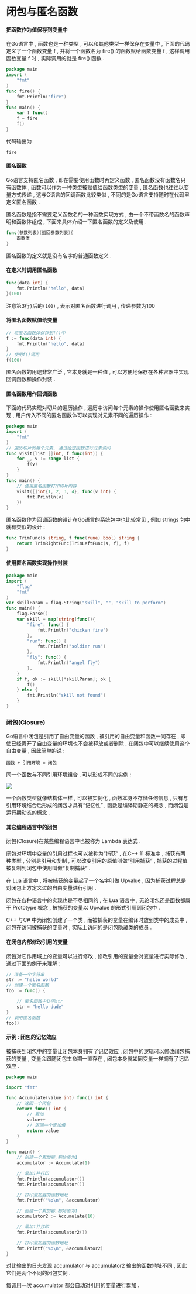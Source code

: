 # 闭包与匿名函数

#### 把函数作为值保存到变量中

在Go语言中 , 函数也是一种类型 , 可以和其他类型一样保存在变量中 , 下面的代码定义了一个函数变量 f , 并将一个函数名为 fire\(\) 的函数赋给函数变量 f , 这样调用函数变量 f 时 , 实际调用的就是 fire\(\) 函数 .

```go
package main
import (
    "fmt"
)
func fire() {
    fmt.Println("fire")
}
func main() {
    var f func()
    f = fire
    f()
}
```

代码输出为

```
fire
```

#### 匿名函数

Go语言支持匿名函数 , 即在需要使用函数时再定义函数 , 匿名函数没有函数名只有函数体 , 函数可以作为一种类型被赋值给函数类型的变量 , 匿名函数也往往以变量方式传递 , 这与C语言的回调函数比较类似 , 不同的是Go语言支持随时在代码里定义匿名函数 .

匿名函数是指不需要定义函数名的一种函数实现方式 , 由一个不带函数名的函数声明和函数体组成 , 下面来具体介绍一下匿名函数的定义及使用 .

```go
func(参数列表)(返回参数列表){
    函数体
}
```

匿名函数的定义就是没有名字的普通函数定义 .

#### 在定义时调用匿名函数

```go
func(data int) {
    fmt.Println("hello", data)
}(100)
```

注意第3行`}`后的`(100)` , 表示对匿名函数进行调用 , 传递参数为100

#### 将匿名函数赋值给变量

```go
// 将匿名函数体保存到f()中
f := func(data int) {
    fmt.Println("hello", data)
}
// 使用f()调用
f(100)
```

匿名函数的用途非常广泛 , 它本身就是一种值 , 可以方便地保存在各种容器中实现回调函数和操作封装 .

#### 匿名函数用作回调函数

下面的代码实现对切片的遍历操作 , 遍历中访问每个元素的操作使用匿名函数来实现 , 用户传入不同的匿名函数体可以实现对元素不同的遍历操作 :

```go
package main
import (
    "fmt"
)
// 遍历切片的每个元素, 通过给定函数进行元素访问
func visit(list []int, f func(int)) {
    for _, v := range list {
        f(v)
    }
}
func main() {
    // 使用匿名函数打印切片内容
    visit([]int{1, 2, 3, 4}, func(v int) {
        fmt.Println(v)
    })
}
```

匿名函数作为回调函数的设计在Go语言的系统包中也比较常见 , 例如 strings 包中就有类似的设计 :

```go
func TrimFunc(s string, f func(rune) bool) string {
    return TrimRightFunc(TrimLeftFunc(s, f), f)
}
```

#### 使用匿名函数实现操作封装

```go
package main
import (
    "flag"
    "fmt"
)
var skillParam = flag.String("skill", "", "skill to perform")
func main() {
    flag.Parse()
    var skill = map[string]func(){
        "fire": func() {
            fmt.Println("chicken fire")
        },
        "run": func() {
            fmt.Println("soldier run")
        },
        "fly": func() {
            fmt.Println("angel fly")
        },
    }
    if f, ok := skill[*skillParam]; ok {
        f()
    } else {
        fmt.Println("skill not found")
    }
}
```

### 闭包\(Closure\)

Go语言中闭包是引用了自由变量的函数 , 被引用的自由变量和函数一同存在 , 即使已经离开了自由变量的环境也不会被释放或者删除 , 在闭包中可以继续使用这个自由变量 , 因此简单的说 :

```
函数 + 引用环境 = 闭包
```

同一个函数与不同引用环境组合 , 可以形成不同的实例 :

![](/assets/bibaoyuanshuyinyongpng)

一个函数类型就像结构体一样 , 可以被实例化 , 函数本身不存储任何信息 , 只有与引用环境结合后形成的闭包才具有“记忆性” , 函数是编译期静态的概念 , 而闭包是运行期动态的概念 .

#### 其它编程语言中的闭包

闭包\(Closure\)在某些编程语言中也被称为 Lambda 表达式 .

闭包对环境中变量的引用过程也可以被称为“捕获” , 在C++ 11 标准中 , 捕获有两种类型 , 分别是引用和复制 , 可以改变引用的原值叫做“引用捕获” , 捕获的过程值被复制到闭包中使用叫做“复制捕获” .

在 Lua 语言中 , 将被捕获的变量起了一个名字叫做 Upvalue , 因为捕获过程总是对闭包上方定义过的自由变量进行引用 .

闭包在各种语言中的实现也是不尽相同的 , 在 Lua 语言中 , 无论闭包还是函数都属于 Prototype 概念 , 被捕获的变量以 Upvalue 的形式引用到闭包中 .

C++ 与C\# 中为闭包创建了一个类 , 而被捕获的变量在编译时放到类中的成员中 , 闭包在访问被捕获的变量时 , 实际上访问的是闭包隐藏类的成员 .

#### 在闭包内部修改引用的变量

闭包对它作用域上的变量可以进行修改 , 修改引用的变量会对变量进行实际修改 , 通过下面的例子来理解 :

```go
// 准备一个字符串
str := "hello world"
// 创建一个匿名函数
foo := func() {

    // 匿名函数中访问str
    str = "hello dude"
}
// 调用匿名函数
foo()
```

#### 示例 : 闭包的记忆效应

被捕获到闭包中的变量让闭包本身拥有了记忆效应 , 闭包中的逻辑可以修改闭包捕获的变量 , 变量会跟随闭包生命期一直存在 , 闭包本身就如同变量一样拥有了记忆效应 .

```go
package main

import "fmt"

func Accumulate(value int) func() int {
    // 返回一个闭包
    return func() int {
        // 累加
        value++
        // 返回一个累加值
        return value
    }
}

func main() {
    // 创建一个累加器,初始值为1
    accumulator := Accumulate(1)

    // 累加1并打印
    fmt.Println(accumulator())
    fmt.Println(accumulator())

    // 打印累加器的函数地址
    fmt.Printf("%p\n", &accumulator)

    // 创建一个累加器,初始值为1
    accumulator2 := Accumulate(10)

    // 累加1并打印
    fmt.Println(accumulator2())

    // 打印累加器的函数地址
    fmt.Printf("%p\n", &accumulator2)
}
```

对比输出的日志发现 accumulator 与 accumulator2 输出的函数地址不同 , 因此它们是两个不同的闭包实例 . 

每调用一次 accumulator 都会自动对引用的变量进行累加 . 

